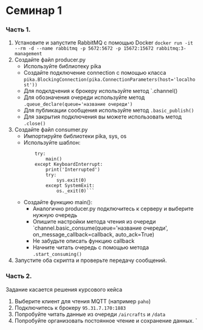 # Семинар 1
### Часть 1. 
1. Установите и запустите RabbitMQ с помощью Docker
```docker run -it --rm -d --name rabbitmq -p 5672:5672 -p 15672:15672 rabbitmq:3-management```
2. Создайте файл producer.py
    - Используйте библиотеку pika
    - Создайте подключение connection с помощью класса `pika.BlockingConnection(pika.ConnectionParameters(host='localhost'))`
    - Для подклдчения к брокеру используйте метод `.channel()
    - Для обозначения очереди используйте метод `.queue_declare(queue='название очереди')`
    - Для публикации сообщения используйте метод `.basic_publish()`
    - Для закрытия подключения вы можете использовать метод `.close()`
3. Создайте файл consumer.py
    - Импортируйте библиотеки pika, sys, os
    - Используйте шаблон: 
        ```if __name__ == '__main__':
            try:
                main()
            except KeyboardInterrupt:
                print('Interrupted')
                try:
                    sys.exit(0)
                except SystemExit:
                    os._exit(0)```
    - Создайте функцию main():
        - Аналогично producer.py подключитесь к серверу и выберите нужную очередь
        - Опишите настройки метода чтения из очереди `channel.basic_consume(queue='название очереди', on_message_callback=callback, auto_ack=True)
        - Не забудьте описать функцию callback
        - Начните читать очередь с помощью метода `.start_consuming()`
4. Запустите оба скрипта и проверьте передачу сообщений. 
### Часть 2. 
Задание касается решения курсового кейса         
1. Выберите клиент для чтения MQTT (например `paho`)
2. Подключитесь к брокеру `95.31.7.170:1883`
3. Попробуйте читать данные из очереди `/aircrafts` и `/data`
4. Попробуйте организовать постоянное чтение и сохранение данных. 
`